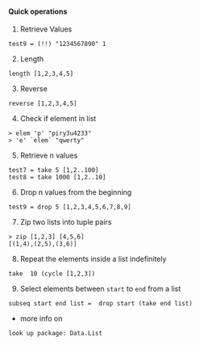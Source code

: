 #### Quick operations

1. Retrieve Values
```
test9 = (!!) "1234567890" 1
```
2. Length
```
length [1,2,3,4,5]
```
3. Reverse
```
reverse [1,2,3,4,5]
```
4. Check if element in list
```
> elem 'p' "piry3u4233"
> 'e' `elem` "qwerty"
```

5. Retrieve n values
```
test7 = take 5 [1,2..100]
test8 = take 1000 [1,2..10]
```

6. Drop n values from the beginning
```
test9 = drop 5 [1,2,3,4,5,6,7,8,9]
```

7. Zip two lists into tuple pairs
```
> zip [1,2,3] [4,5,6]
[(1,4),(2,5),(3,6)]
```

8. Repeat the elements inside a list indefinitely 
```
take  10 (cycle [1,2,3])
```
9. Select elements between ```start``` to ```end``` from a list
```
subseq start end list =  drop start (take end list) 
```

* more info on
```
look up package: Data.List
```

